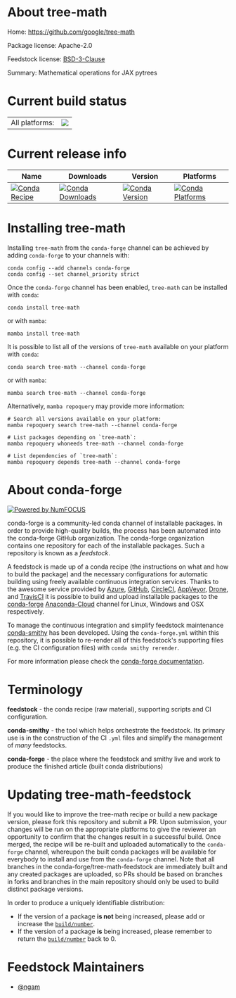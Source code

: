 About tree-math
===============

Home: https://github.com/google/tree-math

Package license: Apache-2.0

Feedstock license: [BSD-3-Clause](https://github.com/conda-forge/tree-math-feedstock/blob/main/LICENSE.txt)

Summary: Mathematical operations for JAX pytrees

Current build status
====================


<table><tr><td>All platforms:</td>
    <td>
      <a href="https://dev.azure.com/conda-forge/feedstock-builds/_build/latest?definitionId=16819&branchName=main">
        <img src="https://dev.azure.com/conda-forge/feedstock-builds/_apis/build/status/tree-math-feedstock?branchName=main">
      </a>
    </td>
  </tr>
</table>

Current release info
====================

| Name | Downloads | Version | Platforms |
| --- | --- | --- | --- |
| [![Conda Recipe](https://img.shields.io/badge/recipe-tree--math-green.svg)](https://anaconda.org/conda-forge/tree-math) | [![Conda Downloads](https://img.shields.io/conda/dn/conda-forge/tree-math.svg)](https://anaconda.org/conda-forge/tree-math) | [![Conda Version](https://img.shields.io/conda/vn/conda-forge/tree-math.svg)](https://anaconda.org/conda-forge/tree-math) | [![Conda Platforms](https://img.shields.io/conda/pn/conda-forge/tree-math.svg)](https://anaconda.org/conda-forge/tree-math) |

Installing tree-math
====================

Installing `tree-math` from the `conda-forge` channel can be achieved by adding `conda-forge` to your channels with:

```
conda config --add channels conda-forge
conda config --set channel_priority strict
```

Once the `conda-forge` channel has been enabled, `tree-math` can be installed with `conda`:

```
conda install tree-math
```

or with `mamba`:

```
mamba install tree-math
```

It is possible to list all of the versions of `tree-math` available on your platform with `conda`:

```
conda search tree-math --channel conda-forge
```

or with `mamba`:

```
mamba search tree-math --channel conda-forge
```

Alternatively, `mamba repoquery` may provide more information:

```
# Search all versions available on your platform:
mamba repoquery search tree-math --channel conda-forge

# List packages depending on `tree-math`:
mamba repoquery whoneeds tree-math --channel conda-forge

# List dependencies of `tree-math`:
mamba repoquery depends tree-math --channel conda-forge
```


About conda-forge
=================

[![Powered by
NumFOCUS](https://img.shields.io/badge/powered%20by-NumFOCUS-orange.svg?style=flat&colorA=E1523D&colorB=007D8A)](https://numfocus.org)

conda-forge is a community-led conda channel of installable packages.
In order to provide high-quality builds, the process has been automated into the
conda-forge GitHub organization. The conda-forge organization contains one repository
for each of the installable packages. Such a repository is known as a *feedstock*.

A feedstock is made up of a conda recipe (the instructions on what and how to build
the package) and the necessary configurations for automatic building using freely
available continuous integration services. Thanks to the awesome service provided by
[Azure](https://azure.microsoft.com/en-us/services/devops/), [GitHub](https://github.com/),
[CircleCI](https://circleci.com/), [AppVeyor](https://www.appveyor.com/),
[Drone](https://cloud.drone.io/welcome), and [TravisCI](https://travis-ci.com/)
it is possible to build and upload installable packages to the
[conda-forge](https://anaconda.org/conda-forge) [Anaconda-Cloud](https://anaconda.org/)
channel for Linux, Windows and OSX respectively.

To manage the continuous integration and simplify feedstock maintenance
[conda-smithy](https://github.com/conda-forge/conda-smithy) has been developed.
Using the ``conda-forge.yml`` within this repository, it is possible to re-render all of
this feedstock's supporting files (e.g. the CI configuration files) with ``conda smithy rerender``.

For more information please check the [conda-forge documentation](https://conda-forge.org/docs/).

Terminology
===========

**feedstock** - the conda recipe (raw material), supporting scripts and CI configuration.

**conda-smithy** - the tool which helps orchestrate the feedstock.
                   Its primary use is in the construction of the CI ``.yml`` files
                   and simplify the management of *many* feedstocks.

**conda-forge** - the place where the feedstock and smithy live and work to
                  produce the finished article (built conda distributions)


Updating tree-math-feedstock
============================

If you would like to improve the tree-math recipe or build a new
package version, please fork this repository and submit a PR. Upon submission,
your changes will be run on the appropriate platforms to give the reviewer an
opportunity to confirm that the changes result in a successful build. Once
merged, the recipe will be re-built and uploaded automatically to the
`conda-forge` channel, whereupon the built conda packages will be available for
everybody to install and use from the `conda-forge` channel.
Note that all branches in the conda-forge/tree-math-feedstock are
immediately built and any created packages are uploaded, so PRs should be based
on branches in forks and branches in the main repository should only be used to
build distinct package versions.

In order to produce a uniquely identifiable distribution:
 * If the version of a package **is not** being increased, please add or increase
   the [``build/number``](https://docs.conda.io/projects/conda-build/en/latest/resources/define-metadata.html#build-number-and-string).
 * If the version of a package **is** being increased, please remember to return
   the [``build/number``](https://docs.conda.io/projects/conda-build/en/latest/resources/define-metadata.html#build-number-and-string)
   back to 0.

Feedstock Maintainers
=====================

* [@ngam](https://github.com/ngam/)

